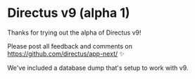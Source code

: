 # Directus v9 (alpha 1)

Thanks for trying out the alpha of Directus v9!

Please post all feedback and comments on https://github.com/directus/app-next/ :sparkles:

We've included a database dump that's setup to work with v9.
